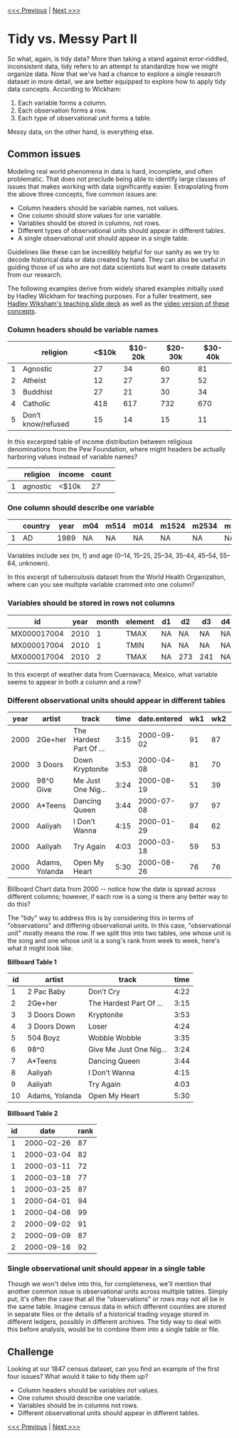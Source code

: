 [<<< Previous](exploring-openrefine.md) | [Next >>>](transforming-columns.md)

# Tidy vs. Messy Part II

So what, again, is tidy data? More than taking a stand against error-riddled, inconsistent data, tidy refers to an attempt to standardize how we might organize data. Now that we've had a chance to explore a single research dataset in more detail, we are better equipped to explore how to apply tidy data concepts.  According to Wickham:

1. Each variable forms a column.
2. Each observation forms a row.
3. Each type of observational unit forms a table.

Messy data, on the other hand, is everything else.

## Common issues

Modeling real world phenomena in data is hard, incomplete, and often problematic. That does not preclude being able to identify large classes of issues that makes working with data significantly easier. Extrapolating from the above three concepts, five common issues are:

- Column headers should be variable names, not values.
- One column should store values for one variable.
- Variables should be stored in columns, not rows.
- Different types of observational units should appear in different tables.
- A single observational unit should appear in a single table.

Guidelines like these can be incredibly helpful for our sanity as we try to decode historical data or data created by hand. They can also be useful in guiding those of us who are not data scientists but want to create datasets from our research.

The following examples derive from widely shared examples initially used by Hadley Wickham for teaching purposes. For a fuller treatment, see [Hadley Wiksham's teaching slide deck](http://stat405.had.co.nz/lectures/18-tidy-data.pdf) as well as the  [video version of these concepts](https://vimeo.com/33727555).

### Column headers should be variable names


|  | religion | <$10k | $10-20k | $20-30k | $30-40k |
|---|---|---|---|---|---|
| 1 | Agnostic | 27   | 34   | 60   | 81   |
| 2 | Atheist | 12 | 27 | 37 | 52 |
| 3 | Buddhist | 27 | 21 | 30 | 34 |
| 4 | Catholic | 418 | 617 | 732 | 670 |
| 5 | Don’t know/refused | 15 | 14 | 15 | 11 |

In this excerpted table of income distribution between religious denominations from the Pew Foundation, where might headers be actually harboring values instead of variable names?

|    | religion | income | count |
| ---- | -------- | ------ | ----- |
| 1    | agnostic | <$10k | 27   |

### One column should describe one variable

|      | country | year | m04  | m514 | m014 | m1524 | m2534 | m3544 | m4554 | m5564 | m65  | mu   | f04  | f514 | f014 |
| ---- | ------- | ---- | ---- | ---- | ---- | ----- | ----- | ----- | ----- | ----- | ---- | ---- | ---- | ---- | ---- |
| 1    | AD      | 1989 | NA   | NA   | NA   | NA    | NA    | NA    | NA    | NA    | NA   | NA   | NA   | NA   | NA   |

Variables include sex (m, f) and age (0–14, 15–25, 25–34, 35–44, 45–54, 55–64, unknown).

In this excerpt of tuberculosis dataset from the World Health Organization, where can you see multiple variable crammed into one column?

### Variables should be stored in rows not columns

| id          | year | month | element | d1   | d2   | d3   | d4   | d5   | d6   | d7   | d8   | d9   | d10  | d11  | d12  | d13  | d14  | d15  | d16  | d17  | d18  | d19  | d20  | d21  | d22  | d23  | d24  | d25  | d26  | d27  | d28  | d29  | d30  | d31  |
| ----------- | ---- | ----- | ------- | ---- | ---- | ---- | ---- | ---- | ---- | ---- | ---- | ---- | ---- | ---- | ---- | ---- | ---- | ---- | ---- | ---- | ---- | ---- | ---- | ---- | ---- | ---- | ---- | ---- | ---- | ---- | ---- | ---- | ---- | ---- |
| MX000017004   | 2010    | 1   | TMAX  | NA  | NA  | NA  | NA  | NA  | NA  | NA  | NA  | NA  | NA  | NA  | NA  | NA  | NA  | NA  | NA  | NA  | NA  | NA  | NA  | NA  | NA  | NA  | NA  | NA  | NA  | NA  | NA  | NA  | 278 | NA |
| MX000017004   | 2010    | 1   | TMIN  | NA  | NA  | NA  | NA  | NA  | NA  | NA  | NA  | NA  | NA  | NA  | NA  | NA  | NA  | NA  | NA  | NA  | NA  | NA  | NA  | NA  | NA  | NA  | NA  | NA  | NA  | NA  | NA  | NA  | 145 | NA |
| MX000017004   | 2010    | 2   | TMAX  | NA  | 273 | 241 | NA  | NA  | NA  | NA  | NA  | NA  | NA  | 297 | NA  | NA  | NA  | NA  | NA  | NA  | NA  | NA  | NA  | NA  | NA  | 299 | NA  | NA  | NA  | NA  | NA  | NA  | NA  | NA |

In this excerpt of weather data from Cuernavaca, Mexico, what variable seems to appear in both a column and a row?

### Different observational units should appear in different tables

| year                                                     | artist | track | time | date.entered | wk1  | wk2  | wk3  |
| -------------------------------------------------------- | ------ | ----- | ---- | ----- | ------- | ---- | ---- |
| 2000 | 2Ge+her | The Hardest Part Of ... | 3:15 | 2000-09-02| 91| 87| 92 |
| 2000 | 3 Doors | Down Kryptonite | 3:53 | 2000-04-08| 81| 70| 68 |
| 2000 | 98^0 Give | Me Just One Nig... | 3:24 | 2000-08-19| 51| 39| 34 |
| 2000 | A*Teens | Dancing Queen | 3:44 | 2000-07-08| 97| 97| 96 |
| 2000 | Aaliyah | I Don’t Wanna | 4:15 | 2000-01-29| 84| 62| 51 |
| 2000 | Aaliyah | Try Again | 4:03 | 2000-03-18| 59| 53| 38 |
| 2000 | Adams, Yolanda | Open My Heart | 5:30 | 2000-08-26| 76| 76| 74 |

Billboard Chart data from 2000 -- notice how the date is spread across different columns; however, if each row is a song is there any better way to do this?

The "tidy" way to address this is by considering this in terms of "observations" and differing observational units. In this case, "observational unit" mostly means the row. If we split this into two tables, one whose unit is the song and one whose unit is a song's rank from week to week, here's what it might look like.



**Billboard Table 1**

| id   | artist | track | time |
| ---- | ------ | ----- | ---- |
| 1 | 2 Pac Baby | Don’t Cry | 4:22 |
| 2 | 2Ge+her | The Hardest Part Of ... | 3:15 |
| 3 | 3 Doors Down | Kryptonite | 3:53 |
| 4 | 3 Doors Down | Loser | 4:24 |
| 5 | 504 Boyz | Wobble Wobble | 3:35 |
| 6 | 98^0 | Give Me Just One Nig... | 3:24 |
| 7 | A*Teens | Dancing Queen | 3:44 |
| 8 | Aaliyah | I Don’t Wanna | 4:15 |
| 9 | Aaliyah | Try Again | 4:03 |
| 10 | Adams, Yolanda | Open My Heart | 5:30 |

**Billboard Table 2**

| id   | date | rank |
| ---- | ---- | ---- |
| 1 | 2000-02-26 | 87 |
| 1 | 2000-03-04 | 82 |
| 1 | 2000-03-11 | 72 |
| 1 | 2000-03-18 | 77 |
| 1 | 2000-03-25 | 87 |
| 1 | 2000-04-01 | 94 |
| 1 | 2000-04-08 | 99 |
| 2 | 2000-09-02 | 91 |
| 2 | 2000-09-09 | 87 |
| 2 | 2000-09-16 | 92 |


### Single observational unit should appear in a single table

Though we won't delve into this, for completeness, we'll mention that another common issue is observational units across multiple tables. Simply put, it's often the case that all the "observations" or rows may not all be in the same table. Imagine census data in which different counties are stored in separate files or the details of a historical trading voyage stored in different ledgers, possibly in different archives. The tidy way to deal with this before analysis, would be to combine them into a single table or file.

## Challenge

Looking at our 1847 census dataset, can you find an example of the first four  issues? What would it take to tidy them up?

- Column headers should be variables not values.
- One column should describe one variable.
- Variables should be in columns not rows.
- Different observational units should appear in different tables.

[<<< Previous](exploring-openrefine.md) | [Next >>>](transforming-columns.md)